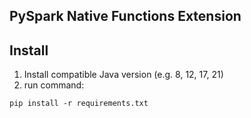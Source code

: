 ## PySpark Native Functions Extension

## Install
1. Install compatible Java version (e.g. 8, 12, 17, 21)
2. run command:
````commandline
pip install -r requirements.txt
````